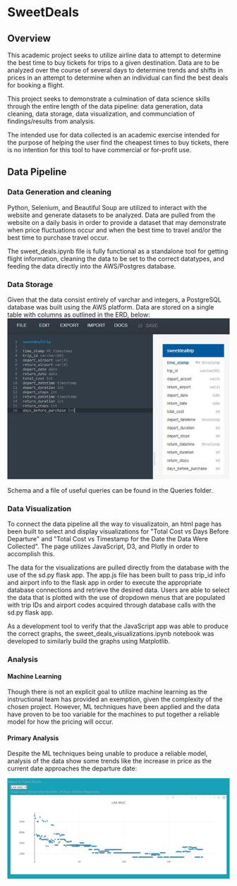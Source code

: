 # SweetDeals

## Overview

This academic project seeks to utilize airline data to attempt to determine the best time to buy tickets for trips to a given destination.  Data are to be analyzed over the course of several days to determine trends and shifts in prices in an attempt to determine when an individual can find the best deals for booking a flight.

This project seeks to demonstrate a culmination of data science skills through the entire length of the data pipeline: data generation, data cleaning, data storage, data visualization, and communciation of findings/results from analysis.

The intended use for data collected is an academic exercise intended for the purpose of helping the user find the cheapest times to buy tickets, there is no intention for this tool to have commercial or for-profit use.

## Data Pipeline

### Data Generation and cleaning

Python, Selenium, and Beautiful Soup are utilized to interact with the website and generate datasets to be analyzed.  Data are pulled from the website on a daily basis in order to provide a dataset that may demonstrate when price fluctuations occur and when the best time to travel and/or the best time to purchase travel occur.

The sweet_deals.ipynb file is fully functional as a standalone tool for getting flight information, cleaning the data to be set to the correct datatypes, and feeding the data directly into the AWS/Postgres database.

### Data Storage

Given that the data consist entirely of varchar and integers, a PostgreSQL database was built using the AWS platform.  Data are stored on a single table with columns as outlined in the ERD, below:
![SweetDeals ERD](Queries/SweetDeals_ERD.JPG)

Schema and a file of useful queries can be found in the Queries folder.

### Data Visualization

To connect the data pipeline all the way to visualizatoin, an html page has been built to select and display visualizations for "Total Cost vs Days Before Departure" and "Total Cost vs Timestamp for the Date the Data Were Collected".  The page utilizes JavaScript, D3, and Plotly in order to accomplish this.

The data for the visualizations are pulled directly from the database with the use of the sd.py flask app.  The app.js file has been built to pass trip_id info and airport info to the flask app in order to execute the appropriate database connections and retrieve the desired data.  Users are able to select the data that is plotted with the use of dropdown menus that are populated with trip IDs and airport codes acquired through database calls with the sd.py flask app.

As a development tool to verify that the JavaScript app was able to produce the correct graphs, the sweet_deals_visualizations.ipynb notebook was developed to similarly build the graphs using Matplotlib.

### Analysis

#### Machine Learning

Though there is not an explicit goal to utilize machine learning as the instructional team has provided an exemption, given the complexity of the chosen project.  However, ML techniques have been applied and the data have proven to be too variable for the machines to put together a reliable model for how the pricing will occur.

#### Primary Analysis

Despite the ML techniques being unable to produce a reliable model, analysis of the data show some trends like the increase in price as the current date approaches the departure date:

![Days Before Purchase](Resources/days_before_purchase_example.JPG)<br>

